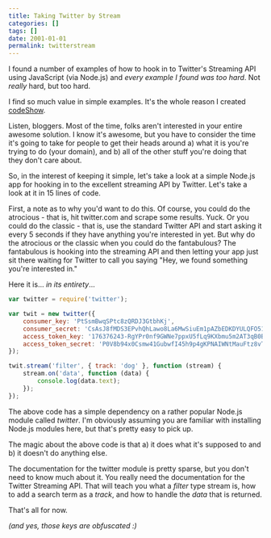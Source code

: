 ```yaml
---
title: Taking Twitter by Stream
categories: []
tags: []
date: 2001-01-01
permalink: twitterstream
---
```


I found a number of examples of how to hook in to Twitter's Streaming API using JavaScript (via Node.js) and _every example I found was too hard_. Not _really_ hard, but too hard.
<!-- more -->

I find so much value in simple examples. It's the whole reason I created [codeShow](http://github.com/codefoster/codeshow).

Listen, bloggers. Most of the time, folks aren't interested in your entire awesome solution. I know it's awesome, but you have to consider the time it's going to take for people to get their heads around a) what it is you're trying to do (your domain), and b) all of the other stuff you're doing that they don't care about.

So, in the interest of keeping it simple, let's take a look at a simple Node.js app for hooking in to the excellent streaming API by Twitter. Let's take a look at it in 15 lines of code.

First, a note as to why you'd want to do this. Of course, you could do the atrocious - that is, hit twitter.com and scrape some results. Yuck. Or you could do the classic - that is, use the standard Twitter API and start asking it every 5 seconds if they have anything you're interested in yet. But why do the atrocious or the classic when you could do the fantabulous? The fantabulous is hooking into the streaming API and then letting your app just sit there waiting for Twitter to call you saying "Hey, we found something you're interested in."

Here it is... _in its entirety_...

``` js
var twitter = require('twitter');

var twit = new twitter({
    consumer_key: 'PtSsmBwqSPtc8zQRDJ3GtbhKj',
    consumer_secret: 'CsAsJ8fMDS3EPvhQhLawo8La6MwSiuEm1pAZbEDKDYULQFO513',
    access_token_key: '176376243-RgYPr0nf9GWNe7ppxU5fLq9KXbmu5m2AT3qB0Box',
    access_token_secret: 'P0V8b94x0Csmw41GubwfI45h9p4gKPNAIWNtMauFtz8vT'
});

twit.stream('filter', { track: 'dog' }, function (stream) {
    stream.on('data', function (data) {
        console.log(data.text);
    });
});
```

The above code has a simple dependency on a rather popular Node.js module called _twitter_. I'm obviously assuming you are familiar with installing Node.js modules here, but that's pretty easy to pick up.

The magic about the above code is that a) it does what it's supposed to and b) it doesn't do anything else.

The documentation for the twitter module is pretty sparse, but you don't need to know much about it. You really need the documentation for the Twitter Streaming API. That will teach you what a _filter_ type stream is, how to add a search term as a _track_, and how to handle the _data_ that is returned.

That's all for now.

_(and yes, those keys are obfuscated :)_